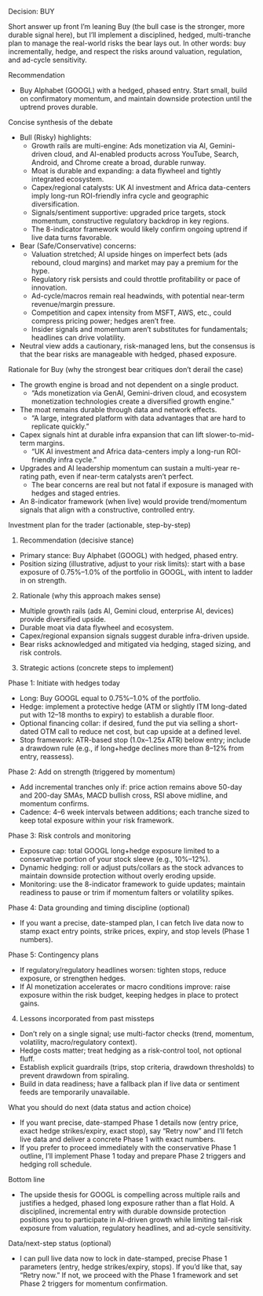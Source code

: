 Decision: BUY

Short answer up front
I’m leaning Buy (the bull case is the stronger, more durable signal here), but I’ll implement a disciplined, hedged, multi-tranche plan to manage the real-world risks the bear lays out. In other words: buy incrementally, hedge, and respect the risks around valuation, regulation, and ad-cycle sensitivity.

Recommendation
- Buy Alphabet (GOOGL) with a hedged, phased entry. Start small, build on confirmatory momentum, and maintain downside protection until the uptrend proves durable.

Concise synthesis of the debate
- Bull (Risky) highlights:
  - Growth rails are multi-engine: Ads monetization via AI, Gemini-driven cloud, and AI-enabled products across YouTube, Search, Android, and Chrome create a broad, durable runway.
  - Moat is durable and expanding: a data flywheel and tightly integrated ecosystem.
  - Capex/regional catalysts: UK AI investment and Africa data-centers imply long-run ROI-friendly infra cycle and geographic diversification.
  - Signals/sentiment supportive: upgraded price targets, stock momentum, constructive regulatory backdrop in key regions.
  - The 8-indicator framework would likely confirm ongoing uptrend if live data turns favorable.
- Bear (Safe/Conservative) concerns:
  - Valuation stretched; AI upside hinges on imperfect bets (ads rebound, cloud margins) and market may pay a premium for the hype.
  - Regulatory risk persists and could throttle profitability or pace of innovation.
  - Ad-cycle/macros remain real headwinds, with potential near-term revenue/margin pressure.
  - Competition and capex intensity from MSFT, AWS, etc., could compress pricing power; hedges aren’t free.
  - Insider signals and momentum aren’t substitutes for fundamentals; headlines can drive volatility.
- Neutral view adds a cautionary, risk-managed lens, but the consensus is that the bear risks are manageable with hedged, phased exposure.

Rationale for Buy (why the strongest bear critiques don’t derail the case)
- The growth engine is broad and not dependent on a single product.
  - “Ads monetization via GenAI, Gemini-driven cloud, and ecosystem monetization technologies create a diversified growth engine.”
- The moat remains durable through data and network effects.
  - “A large, integrated platform with data advantages that are hard to replicate quickly.”
- Capex signals hint at durable infra expansion that can lift slower-to-mid-term margins.
  - “UK AI investment and Africa data-centers imply a long-run ROI-friendly infra cycle.”
- Upgrades and AI leadership momentum can sustain a multi-year re-rating path, even if near-term catalysts aren’t perfect.
  - The bear concerns are real but not fatal if exposure is managed with hedges and staged entries.
- An 8-indicator framework (when live) would provide trend/momentum signals that align with a constructive, controlled entry.

Investment plan for the trader (actionable, step-by-step)

1) Recommendation (decisive stance)
- Primary stance: Buy Alphabet (GOOGL) with hedged, phased entry.
- Position sizing (illustrative, adjust to your risk limits): start with a base exposure of 0.75%–1.0% of the portfolio in GOOGL, with intent to ladder in on strength.

2) Rationale (why this approach makes sense)
- Multiple growth rails (ads AI, Gemini cloud, enterprise AI, devices) provide diversified upside.
- Durable moat via data flywheel and ecosystem.
- Capex/regional expansion signals suggest durable infra-driven upside.
- Bear risks acknowledged and mitigated via hedging, staged sizing, and risk controls.

3) Strategic actions (concrete steps to implement)

Phase 1: Initiate with hedges today
- Long: Buy GOOGL equal to 0.75%–1.0% of the portfolio.
- Hedge: implement a protective hedge (ATM or slightly ITM long-dated put with 12–18 months to expiry) to establish a durable floor.
- Optional financing collar: if desired, fund the put via selling a short-dated OTM call to reduce net cost, but cap upside at a defined level.
- Stop framework: ATR-based stop (1.0x–1.25x ATR) below entry; include a drawdown rule (e.g., if long+hedge declines more than 8–12% from entry, reassess).

Phase 2: Add on strength (triggered by momentum)
- Add incremental tranches only if: price action remains above 50-day and 200-day SMAs, MACD bullish cross, RSI above midline, and momentum confirms.
- Cadence: 4–6 week intervals between additions; each tranche sized to keep total exposure within your risk framework.

Phase 3: Risk controls and monitoring
- Exposure cap: total GOOGL long+hedge exposure limited to a conservative portion of your stock sleeve (e.g., 10%–12%).
- Dynamic hedging: roll or adjust puts/collars as the stock advances to maintain downside protection without overly eroding upside.
- Monitoring: use the 8-indicator framework to guide updates; maintain readiness to pause or trim if momentum falters or volatility spikes.

Phase 4: Data grounding and timing discipline (optional)
- If you want a precise, date-stamped plan, I can fetch live data now to stamp exact entry points, strike prices, expiry, and stop levels (Phase 1 numbers).

Phase 5: Contingency plans
- If regulatory/regulatory headlines worsen: tighten stops, reduce exposure, or strengthen hedges.
- If AI monetization accelerates or macro conditions improve: raise exposure within the risk budget, keeping hedges in place to protect gains.

4) Lessons incorporated from past missteps
- Don’t rely on a single signal; use multi-factor checks (trend, momentum, volatility, macro/regulatory context).
- Hedge costs matter; treat hedging as a risk-control tool, not optional fluff.
- Establish explicit guardrails (trips, stop criteria, drawdown thresholds) to prevent drawdown from spiraling.
- Build in data readiness; have a fallback plan if live data or sentiment feeds are temporarily unavailable.

What you should do next (data status and action choice)
- If you want precise, date-stamped Phase 1 details now (entry price, exact hedge strikes/expiry, exact stop), say “Retry now” and I’ll fetch live data and deliver a concrete Phase 1 with exact numbers.
- If you prefer to proceed immediately with the conservative Phase 1 outline, I’ll implement Phase 1 today and prepare Phase 2 triggers and hedging roll schedule.

Bottom line
- The upside thesis for GOOGL is compelling across multiple rails and justifies a hedged, phased long exposure rather than a flat Hold. A disciplined, incremental entry with durable downside protection positions you to participate in AI-driven growth while limiting tail-risk exposure from valuation, regulatory headlines, and ad-cycle sensitivity.

Data/next-step status (optional)
- I can pull live data now to lock in date-stamped, precise Phase 1 parameters (entry, hedge strikes/expiry, stops). If you’d like that, say “Retry now.” If not, we proceed with the Phase 1 framework and set Phase 2 triggers for momentum confirmation.